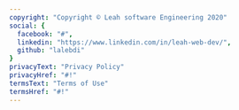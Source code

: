 ```yaml
---
copyright: "Copyright © Leah software Engineering 2020"
social: {
  facebook: "#",
  linkedin: "https://www.linkedin.com/in/leah-web-dev/",
  github: "lalebdi"
}
privacyText: "Privacy Policy"
privacyHref: "#!"
termsText: "Terms of Use"
termsHref: "#!"
---
```



